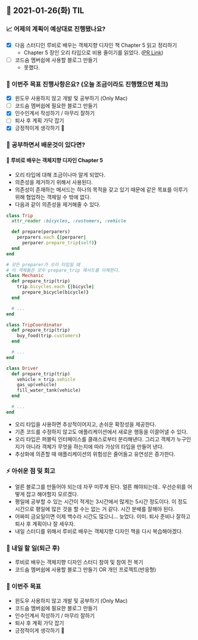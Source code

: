 ## 📆 2021-01-26(화) TIL

### 📈 어제의 계획이 예상대로 진행됐나요?
- [x] 다음 스터디인 루비로 배우는 객체지향 디자인 책 Chapter 5 읽고 정리하기
  - Chapter 5 장인 오리 타입으로 비용 줄이기를 읽었다. ([PR Link](https://github.com/saseungmin/reading_books_record_repository/pull/29))
- [ ] 코드숨 멤버쉽에 사용할 블로그 만들기
  - 못했다.

### 🦄 이번주 목표 진행사항은요? (오늘 조금이라도 진행했으면 체크)
- [x] 윈도우 사용하지 않고 개발 및 공부하기 (Only Mac)
- [ ] 코드숨 멤버쉽에 필요한 블로그 만들기
- [x] 인수인계서 작성하기 / 마무리 잘하기
- [ ] 퇴사 후 계획 가닥 잡기
- [x] 긍정적이게 생각하기 😤

### 🤔 공부하면서 배운것이 있다면?

#### 🎈 루비로 배우는 객체지향 디자인 Chapter 5
- 오리 타입에 대해 조금이나마 알게 되었다.
- 의존성을 제거하기 위해서 사용된다. 
- 의존성이 존재하는 메서드는 하나의 목적을 갖고 있기 때문에 같은 목표를 이루기 위해 협업하는 객체일 수 밖에 없다.
- 다음과 같이 의존성을 제거해줄 수 있다. 
```ruby
class Trip
  attr_reader :bicycles, :customers, :vehicle

  def prepare(perparers)
    perparers.each {|perparer|
      perparer.prepare_trip(self)}
  end
end

# 모든 preparer가 오리 타입일 때
# 이 객체들은 모두 prepare_trip 메서드를 이해한다.
class Mechanic
  def prepare_trip(trip)
    trip.bicycles.each {|bicycle|
      prepare_bicycle(bicycle)}
  end

  # ...
end

class TripCoordinator
  def prepare_trip(trip)
    buy_food(trip.customers)
  end

  # ...
end

class Driver
  def prepare_trip(trip)
    vehicle = trip.vehicle
    gas_up(vehicle)
    fill_water_tank(vehicle)
  end

  # ...
end
```

- 오리 타입을 사용하면 추상적이어지고, 손쉬운 확장성을 제공한다.
- 기존 코드를 수정하지 않고도 애플리케이션에서 새로운 행동을 이끌어낼 수 있다.
- 오리 타입은 퍼블릭 인터페이스를 클래스로부터 분리해낸다. 그리고 객체가 누구인지가 아니라 객체가 무엇을 하는지에 따라 가상의 타입을 만들어 낸다.
- 추상화에 의존할 때 애플리케이션의 위험성은 줄어들고 유연성은 증가한다.


### ⚡ 아쉬운 점 및 회고
- 얼른 블로그를 만들어야 되는데 자꾸 미루게 된다. 얼른 해야되는데.. 우선순위를 어떻게 잡고 해야할지 모르겠다.
- 평일에 공부할 수 있는 시간이 적게는 3시간에서 많게는 5시간 정도이다. 이 정도 시간으로 평일에 많은 것을 할 수는 없는 거 같다. 시간 분배를 잘해야 된다.
- 어짜피 금요일이면 이제 백수라 시간도 많으니... 늦었다. 이미. 퇴사 준비나 잘하고 퇴사 후 계획이나 잘 세우자.
- 내일 스터디를 위해서 루비로 배우는 객체지향 디자인 책을 다시 복습해야겠다.

### 🚀 내일 할 일(퇴근 후)
- 루비로 배우는 객체지향 디자인 스터디 참여 및 참여 전 복기
- 코드숨 멤버쉽에 사용할 블로그 만들기 OR 개인 프로젝트(반응형)

### 🎯 이번주 목표
- 윈도우 사용하지 않고 개발 및 공부하기 (Only Mac)
- 코드숨 멤버쉽에 필요한 블로그 만들기
- 인수인계서 작성하기 / 마무리 잘하기
- 퇴사 후 계획 가닥 잡기
- 긍정적이게 생각하기 😤